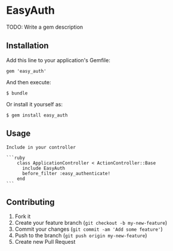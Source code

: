 # EasyAuth

TODO: Write a gem description

## Installation

Add this line to your application's Gemfile:

    gem 'easy_auth'

And then execute:

    $ bundle

Or install it yourself as:

    $ gem install easy_auth

## Usage

    Include in your controller

    ```ruby
        class ApplicationController < ActionController::Base
          include EasyAuth
          before_filter :easy_authenticate!
        end
    ```

## Contributing

1. Fork it
2. Create your feature branch (`git checkout -b my-new-feature`)
3. Commit your changes (`git commit -am 'Add some feature'`)
4. Push to the branch (`git push origin my-new-feature`)
5. Create new Pull Request
